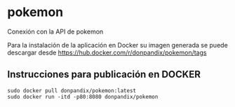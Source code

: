 # pokemon
Conexión con la API de pokemon 

Para la instalación de la aplicación en Docker su imagen generada se puede descargar desde https://hub.docker.com/r/donpandix/pokemon/tags

## Instrucciones para publicación en DOCKER

```
sudo docker pull donpandix/pokemon:latest
sudo docker run -itd -p80:8080 donpandix/pokemon
```

